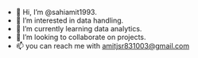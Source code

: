 - 👋 Hi, I’m @sahiamit1993.
- 👀 I’m interested in data handling.  
- 🌱 I’m currently learning data analytics.
- 💞️ I’m looking to collaborate on projects.
- 📫 you can reach me with amitjsr831003@gmail.com

<!---
sahiamit1993/sahiamit1993 is a ✨ special ✨ repository because its `README.md` (this file) appears on your GitHub profile.
You can click the Preview link to take a look at your changes.
--->
